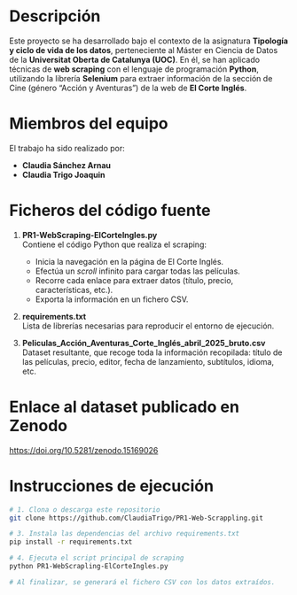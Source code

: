 # Descripción
Este proyecto se ha desarrollado bajo el contexto de la asignatura **Tipología y ciclo de vida de los datos**, perteneciente al Máster en Ciencia de Datos de la **Universitat Oberta de Catalunya (UOC)**. En él, se han aplicado técnicas de **web scraping** con el lenguaje de programación **Python**, utilizando la librería **Selenium** para extraer información de la sección de Cine (género “Acción y Aventuras”) de la web de **El Corte Inglés**.

# Miembros del equipo
El trabajo ha sido realizado por:
- **Claudia Sánchez Arnau**
- **Claudia Trigo Joaquin**

# Ficheros del código fuente

1. **PR1-WebScraping-ElCorteIngles.py**  
   Contiene el código Python que realiza el scraping:
   - Inicia la navegación en la página de El Corte Inglés.
   - Efectúa un *scroll* infinito para cargar todas las películas.
   - Recorre cada enlace para extraer datos (título, precio, características, etc.).
   - Exporta la información en un fichero CSV.

2. **requirements.txt**  
   Lista de librerías necesarias para reproducir el entorno de ejecución.

3. **Peliculas_Acción_Aventuras_Corte_Inglés_abril_2025_bruto.csv**  
   Dataset resultante, que recoge toda la información recopilada: título de las películas, precio, editor, fecha de lanzamiento, subtítulos, idioma, etc.

# Enlace al dataset publicado en Zenodo
   https://doi.org/10.5281/zenodo.15169026

# Instrucciones de ejecución
```bash
# 1. Clona o descarga este repositorio
git clone https://github.com/ClaudiaTrigo/PR1-Web-Scrappling.git

# 3. Instala las dependencias del archivo requirements.txt
pip install -r requirements.txt

# 4. Ejecuta el script principal de scraping
python PR1-WebScrapling-ElCorteIngles.py

# Al finalizar, se generará el fichero CSV con los datos extraídos.


